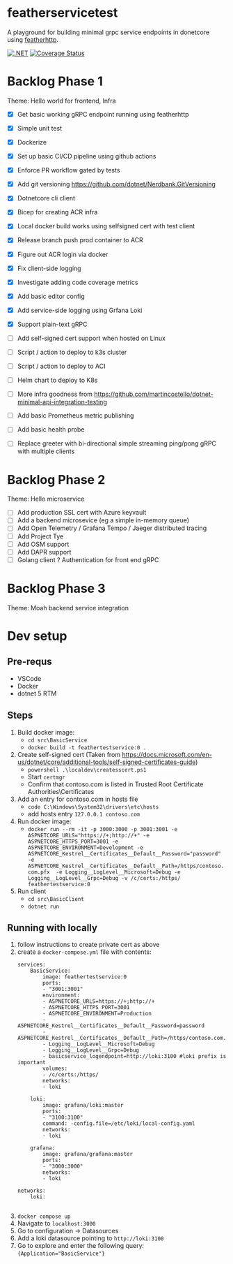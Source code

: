 # featherservicetest
A playground for building minimal grpc service endpoints in donetcore using [featherhttp](https://github.com/featherhttp/framework).

[![.NET](https://github.com/clarkezone/featherservicetest/actions/workflows/dotnet.yml/badge.svg)](https://github.com/clarkezone/featherservicetest/actions/workflows/dotnet.yml)
[![Coverage Status](https://coveralls.io/repos/github/clarkezone/featherservicetest/badge.svg)](https://coveralls.io/github/clarkezone/featherservicetest)

# Backlog Phase 1
Theme: Hello world for frontend, Infra
- [x] Get basic working gRPC endpoint running using featherhttp
- [x] Simple unit test
- [X] Dockerize
- [X] Set up basic CI/CD pipeline using github actions
- [X] Enforce PR workflow gated by tests
- [X] Add git versioning https://github.com/dotnet/Nerdbank.GitVersioning
- [X] Dotnetcore cli client
- [X] Bicep for creating ACR infra
- [X] Local docker build works using selfsigned cert with test client
- [X] Release branch push prod container to ACR
- [X] Figure out ACR login via docker
- [X] Fix client-side logging
- [X] Investigate adding code coverage metrics
- [X] Add basic editor config
- [X] Add service-side logging using Grfana Loki
- [X] Support plain-text gRPC
- [ ] Add self-signed cert support when hosted on Linux

- [ ] Script / action to deploy to k3s cluster
- [ ] Script / action to deploy to ACI
- [ ] Helm chart to deploy to K8s
- [ ] More infra goodness from https://github.com/martincostello/dotnet-minimal-api-integration-testing
- [ ] Add basic Prometheus metric publishing
- [ ] Add basic health probe
- [ ] Replace greeter with bi-directional simple streaming ping/pong gRPC with multiple clients

# Backlog Phase 2
Theme: Hello microservice
- [ ] Add production SSL cert with Azure keyvault
- [ ] Add a backend microsevice (eg a simple in-memory queue)
- [ ] Add Open Telemetry / Grafana Tempo / Jaeger distributed tracing
- [ ] Add Project Tye
- [ ] Add OSM support
- [ ] Add DAPR support
- [ ] Golang client
? Authentication for front end gRPC

# Backlog Phase 3
Theme: Moah backend service integration

# Dev setup

## Pre-requs
- VSCode
- Docker
- dotnet 5 RTM

## Steps
1. Build docker image: 
    - `cd src\BasicService`
    - `docker build -t feathertestservice:0 .`
2. Create self-signed cert (Taken from https://docs.microsoft.com/en-us/dotnet/core/additional-tools/self-signed-certificates-guide)
    - `powershell .\localdev\createsscert.ps1`
    - Start `certmgr`
    - Confirm that contoso.com is listed in Trusted Root Certificate Authorities\Certificates
3. Add an entry for contoso.com in hosts file
    - `code C:\Windows\System32\drivers\etc\hosts`
    - add hosts entry `127.0.0.1 contoso.com`
4. Run docker image:
    - `docker run --rm -it -p 3000:3000 -p 3001:3001 -e ASPNETCORE_URLS="https://+;http://+" -e ASPNETCORE_HTTPS_PORT=3001 -e ASPNETCORE_ENVIRONMENT=Development -e ASPNETCORE_Kestrel__Certificates__Default__Password="password" -e ASPNETCORE_Kestrel__Certificates__Default__Path=/https/contoso.com.pfx  -e Logging__LogLevel__Microsoft=Debug -e Logging__LogLevel__Grpc=Debug -v /c/certs:/https/ feathertestservice:0`
5. Run client
    - `cd src\BasicClient`
    - `dotnet run`

## Running with locally
1. follow instructions to create private cert as above
2. create a `docker-compose.yml` file with contents:
    ```
    services:
        BasicService:
            image: feathertestservice:0
            ports:
            - "3001:3001"
            environment:
            - ASPNETCORE_URLS=https://+;http://+
            - ASPNETCORE_HTTPS_PORT=3001
            - ASPNETCORE_ENVIRONMENT=Production
            - ASPNETCORE_Kestrel__Certificates__Default__Password=password
            - ASPNETCORE_Kestrel__Certificates__Default__Path=/https/contoso.com.pfx
            - Logging__LogLevel__Microsoft=Debug
            - Logging__LogLevel__Grpc=Debug
            - basicservice_logendpoint=http://loki:3100 #loki prefix is important
            volumes:
            - /c/certs:/https/
            networks:
            - loki

        loki:
            image: grafana/loki:master
            ports:
            - "3100:3100"
            command: -config.file=/etc/loki/local-config.yaml
            networks:
            - loki

        grafana:
            image: grafana/grafana:master
            ports:
            - "3000:3000"
            networks:
            - loki

    networks:
        loki:


3. `docker compose up`
4. Navigate to `localhost:3000`
5. Go to configuration -> Datasources
6. Add a loki datasource pointing to `http://loki:3100`
7. Go to explore and enter the following query: `{Application="BasicService"}`
